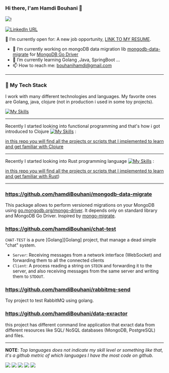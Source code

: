 ### Hi there, I'am Hamdi Bouhani   👋
![](https://komarev.com/ghpvc/?username=hamdiBouhani&color=blue)!

[![LinkedIn URL](https://img.shields.io/static/v1?color=red&label=linkedin&logo=linkedin&logoColor=white&style=for-the-badge&message=Connect)](https://www.linkedin.com/in/hamdi-bouhani-26752a140/)

🤔  I’m currently open for: A new job opportunity, [LINK TO MY RESUME](https://docs.google.com/document/d/e/2PACX-1vQcTHDBUhmKC-k9wVHmR6iyS-5g16MExzJjeX8PNsM68TE-wpo5qGodYJnGZVrX82IUdJ7Q1fMxqwAU/pub).

- 🔭 I’m currently working on mongoDB data migration lib [mongodb-data-migrate](https://github.com/hamdiBouhani/mongodb-data-migrate) for [MongoDB Go Driver](https://github.com/mongodb/mongo-go-driver)
- 🌱 I’m currently learning Golang ,Java, SpringBoot ...
- 📫 How to reach me: bouhanihamdi@gmail.com

<hr/>

### 🥞 My Tech Stack

I work with many different technologies and languages.
My favorite ones are Golang, java, clojure (not in production i used in some toy projects).

[![My Skills](https://skillicons.dev/icons?i=go,java,clojure,spring,git,github,postgres,mongodb,docker,kubernetes,md,vscode)](https://skillicons.dev)

---

Recently I started looking into functional programming and that's how i got introduced to Clojure [![My Skills](https://skillicons.dev/icons?i=clojure)](https://skillicons.dev) :

[in this repo you will find all the projects or scripts that I implemented to learn and get familiar with Clojure](https://github.com/hamdiBouhani/clojure-workspace) 

---

Recently I started looking into Rust programming language [![My Skills](https://skillicons.dev/icons?i=rust)](https://skillicons.dev) :

[in this repo you will find all the projects or scripts that I implemented to learn and get familiar with Rust](https://github.com/hamdiBouhani/rust-playground-project)) 

---

### https://github.com/hamdiBouhani/mongodb-data-migrate
 This package allows to perform versioned migrations on your MongoDB using [go.mongodb.org/mongo-driver](https://github.com/mongodb/mongo-go-driver).
It depends only on standard library and MongoDB Go Driver.
Inspired by [mongo-migrate](https://github.com/eminetto/mongo-migrate).

### https://github.com/hamdiBouhani/chat-test
`CHAT-TEST` is a pure [Golang][Golang] project, that manage a dead simple "chat" system. 

* `Server`: Receiving messages from a network interface (WebSocket) and forwarding them to all the connected clients
* `Client`: A process reading a string on `STDIN` and forwarding it to the server, and also receiving messages from the same server and writing them to `STDOUT`.

### https://github.com/hamdiBouhani/rabbitmq-send
 Toy project to test RabbitMQ using golang.

### https://github.com/hamdiBouhani/data-exractor
 this project has different command line application that exract data from different resources like SQL/ NoSQL databases (MongoDB, PostgreSQL) and files.

<hr/>

**NOTE**: *Top languages does not indicate my skill level or something like that, it's a github metric of which languages I have the most code on github.*

![](http://github-profile-summary-cards.vercel.app/api/cards/profile-details?username=hamdiBouhani&theme=default)
![](http://github-profile-summary-cards.vercel.app/api/cards/repos-per-language?username=hamdiBouhani&theme=default)
![](http://github-profile-summary-cards.vercel.app/api/cards/most-commit-language?username=hamdiBouhani&theme=default)
![](http://github-profile-summary-cards.vercel.app/api/cards/stats?username=hamdiBouhani&theme=default)
![](http://github-profile-summary-cards.vercel.app/api/cards/productive-time?username=hamdiBouhani&theme=default&utcOffset=8)

